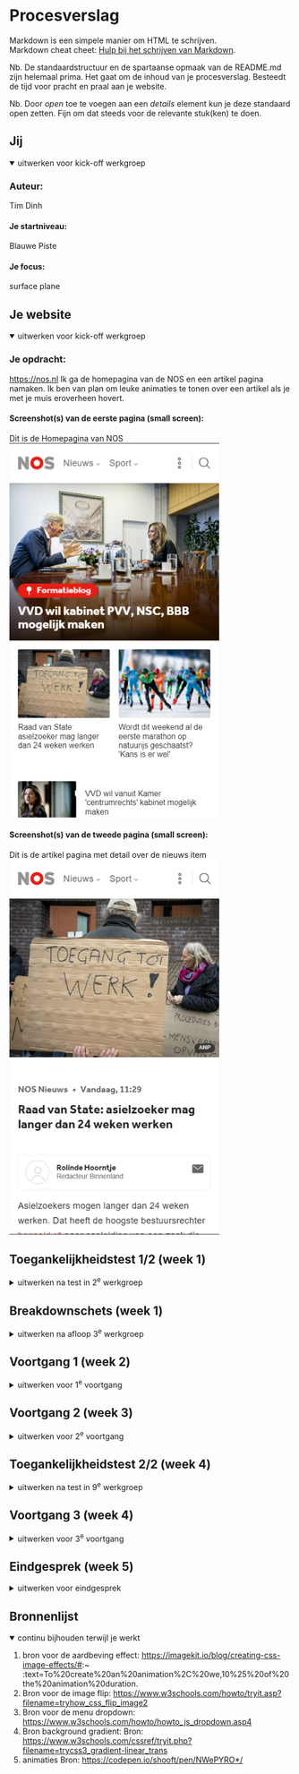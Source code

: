 # Procesverslag
Markdown is een simpele manier om HTML te schrijven.  
Markdown cheat cheet: [Hulp bij het schrijven van Markdown](https://github.com/adam-p/markdown-here/wiki/Markdown-Cheatsheet).

Nb. De standaardstructuur en de spartaanse opmaak van de README.md zijn helemaal prima. Het gaat om de inhoud van je procesverslag. Besteedt de tijd voor pracht en praal aan je website.

Nb. Door *open* toe te voegen aan een *details* element kun je deze standaard open zetten. Fijn om dat steeds voor de relevante stuk(ken) te doen.





## Jij

<details open>
  <summary>uitwerken voor kick-off werkgroep</summary>

  ### Auteur:
  Tim Dinh

  #### Je startniveau:
  Blauwe Piste

  #### Je focus:
  surface plane
 
</details>





## Je website

<details open>
  <summary>uitwerken voor kick-off werkgroep</summary>

  ### Je opdracht:
  https://nos.nl
  Ik ga de homepagina van de NOS en een artikel pagina namaken.
  Ik ben van plan om leuke animaties te tonen over een artikel als je met je muis eroverheen hovert.
  
  #### Screenshot(s) van de eerste pagina (small screen): 
  Dit is de Homepagina van NOS  
  <img src="/readme-images/Home.png" width="375px" alt="De homepagina van NOS met enkele recentelijke artikelen">

  #### Screenshot(s) van de tweede pagina (small screen):
  Dit is de artikel pagina met detail over de nieuws item <br>
  <img src="/readme-images/detail.png" width="375px" alt="De detailpagina van een artikel van NOS">
 
</details>



## Toegankelijkheidstest 1/2 (week 1)

<details>
  <summary>uitwerken na test in 2<sup>e</sup> werkgroep</summary>

  ### Bevindingen
  Lijst met je bevindingen die in de test naar voren kwamen:<br>
  Tijdens het testen van de NOS website met een screenreader was het nogal een gedoe, omdat het nog nieuw is voor mij om te gebruiken, maar na een tijdje spelen
  met de screenreader is het me gelukt om door de Homepagina te navigeren, alhoewel het heel lastig is is het alsnog mogelijk, net als de lift van de TTH is het 
  te doen maar is het niet makkelijk. <br>
  Verder heb ik gezocht naar enige problemen voor kleurenblinden en heb ik een kleurenfilter op mijn laptop aangezet om te zien hoe het eruit zou zien als
  ik kleurenblind was, ik merkte niet echt verschil ookal gebruikt NOS veel contrast, maar omdat zij een goede verhouding gebruiken met de lettertypen en hierarchy
  in tekst is het nog duidelijk te begrijpen wat de content is.
  <br>Verder voldoet NOS wel aan de WCAG lijst.

</details>



## Breakdownschets (week 1)

<details>
  <summary>uitwerken na afloop 3<sup>e</sup> werkgroep</summary>

  ### de hele pagina: 
  Dit is de breakdownschets van de gehele NOS homepagina, alhoewel het heel lang is kan ik onnodige delen weglaten en alleen de belangrijke deel namaken.
  <img src="readme-images/breakdownschets.png" width="375px" alt="breakdown van de hele pagina">

  ### dynamisch deel (bijv menu): 
  Dit is de breakdown van de navigatie/menu. NOS maakt gebruik van uitklapbare menu's op de homepagina, dus je wordt niet doorverwezen naar andere links voor de menu.
  <img src="readme-images/Dynamic.png" width="375px" alt="breakdown van een dynamisch deel">

</details>





## Voortgang 1 (week 2)

<details>
  <summary>uitwerken voor 1<sup>e</sup> voortgang</summary>

  ### Stand van zaken
  Ik zit nu uit te vogelen wat ik al kan doen en wat ik wil gaan doen voor dit project.

  ### Agenda voor meeting
  Ik weet al welke website ik wil namaken, maar ik twijfel voor nu welke thema ik op zou focussen, responsive of surface plane.
  Dus daarbij wil ik aan de studentenassistenten vragen welke thema het beste is voor NOS.
  Ik vind zelf na alle informatie opgedaan in de lessen dat Surface plane leuker is om te doen, omdat NOS allerlei verschillende artikelen heeft die ik een animatie kan geven.

  ### Verslag van meeting
  hier na afloop snel de uitkomsten van de meeting vastleggen

  - Met mijn website (NOS) is het het handigst om met surface plane te werken.
  - Ik had nogal problemen met animaties bedenken, maar het is misschien handig om een animatie te bedenken over de thema van de artikel.
  - We moesten al de HTML namaken van de website, zonder CSS. Daaruit was het dus al duidelijk welke attributen ik mag en kan gebruiken.
    Door middel van de selectors was het dus mogelijk om geen classes te gebruiken, dat was soms nogal lastig, maar wel te doen.
</details>





## Voortgang 2 (week 3)

<details>
  <summary>uitwerken voor 2<sup>e</sup> voortgang</summary>

  ### Stand van zaken
  Ik heb nu mijn HTML van de website en ik ga beginnen aan mijn CSS, maar eerst heb ik feedback nodig om verder te gaan.

  ### Agenda voor meeting
  Voor de 2e voortgangsgesprek wilde ik dat de studentenassistenten mijn HTML en CSS checken of het semantisch is en logisch.
  Verder wil ik hun vragen wat voor animaties ik erbij zou kunnen bedenken en maken.
  Ik wil ook graag weten wat er verder nodig is voor de eindproduct, zoals met de toegankelijkheidstesten.

  ### Verslag van meeting
  hier na afloop snel de uitkomsten van de meeting vastleggen

  - Ik heb dus gevraagd voor feedback en ze hebben een aantal punten aangepast om het beter uit te laten zien,
  naar mijn mening is het ook mooier gaan lijken, maar hebben ze wel een aantal nieuwe zinnen HTML/CSS gebruikt die ik nog niet kende.
  Van die nieuwe informatie heb ik veel geleerd, wat je ermee kan doen.
  - Ik vond dat de studentassistenten mij goed hebben geholpen en nieuwe dingen heb laten leren.
</details>





## Toegankelijkheidstest 2/2 (week 4)

<details>
  <summary>uitwerken na test in 9<sup>e</sup> werkgroep</summary>

  ### Bevindingen
  Tobias heeft mijn website getest met de toegankelijkelijkheidstest m.b.v de WCAG lijst:
  - Ik heb nog niet mijn code gevalideerd, maar Tobias heeft dat wel gedaan, nu weet ik gelijk wat ik aan mijn code moet aanpassen.
  - De h2 over een image heen is lastig te checken op contrast, dus dan moet ik het zelf beoorderelen, door eventueel mijn ogen dicht te  knijpen. Daaruit was te zien dat de contrast niet goed genoeg was, dus heb ik de headers een background-color met een lichte gradient.
  - Verder mistten een aantal articles nog headings en had ik een paar warnings en errors die zo opgelost kan worden.
</details>





## Voortgang 3 (week 4)

<details>
  <summary>uitwerken voor 3<sup>e</sup> voortgang</summary>

  ### Stand van zaken
  Ik heb voor nu mijn HTML en CSS nagemaakt van de originele website. Ik heb nog geen Javascript voor de menu en heb 1 animatie die werkt en een tweede animatie met nogal fouten die ik wil oplossen.

  ### Agenda voor meeting
  Ik wil bespreken over hoe mijn animaties zijn en wat ik nog meer zou kunnen doen.
  Mijn tweede animatie (flip) heeft nogal wat problemen, hoe kan ik die oplossen?
  Na de meeting wil ik aan de slag met een javascript menu en eventueel meerdere animaties.

  ### Verslag van meeting
  hier na afloop snel de uitkomsten van de meeting vastleggen

  - Vasilis heeft mij geleerd hoe ik de image niet over de tekst heen lapt en dat het met "top: 0;" in css weer op zijn plek kan.
  - Na die aanpassing is mijn hover nog een probleem, maar vasilis heeft mij uitgelegd dat ik de images een div moet geven en die een hover moet geven en niet de img.
  - Vasilis vond de code nogal boven mijn niveau, maar ik heb de code naar mijn eigen begrip veranderd en kunnen uitleggen.
  - Ik heb de avond voor de voortgangsgesprek urenlang zitten worstelen met de animaties en bij de gesprek heeft vasilis de problemen opgelost binnen enkele minuten, daarvan heb ik heel veel geleerd.
</details>





## Eindgesprek (week 5)

<details>
  <summary>uitwerken voor eindgesprek</summary>

  ### Je uitkomst - karakteristiek screenshots:
  <img src="readme-images/dummy-plaatje.jpg" width="375px" alt="uitomst opdracht 1">


  ### Dit ging goed/Heb ik geleerd: 
  Korte omschrijving met plaatjes

  <img src="readme-images/dummy-plaatje.jpg" width="375px" alt="top">


  ### Dit was lastig/Is niet gelukt:
  Korte omschrijving met plaatjes

  <img src="readme-images/dummy-plaatje.jpg" width="375px" alt="bummer">
</details>





## Bronnenlijst

<details open>
  <summary>continu bijhouden terwijl je werkt</summary>

  1. bron voor de aardbeving effect: https://imagekit.io/blog/creating-css-image-effects/#:~
:text=To%20create%20an%20animation%2C%20we,10%25%20of%20the%20animation%20duration.
  2. Bron voor de image flip: https://www.w3schools.com/howto/tryit.asp?filename=tryhow_css_flip_image2 
  3. Bron voor de menu dropdown: https://www.w3schools.com/howto/howto_js_dropdown.asp4
  4. Bron background gradient: 	Bron: https://www.w3schools.com/cssref/tryit.php?filename=trycss3_gradient-linear_trans 
  5. animaties Bron: https://codepen.io/shooft/pen/NWePYRO*/
</details>
